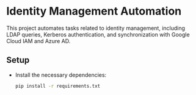 # Identity Management Automation

This project automates tasks related to identity management, including LDAP queries, Kerberos authentication, and synchronization with Google Cloud IAM and Azure AD.

## Setup

- Install the necessary dependencies:
  ```bash
  pip install -r requirements.txt
